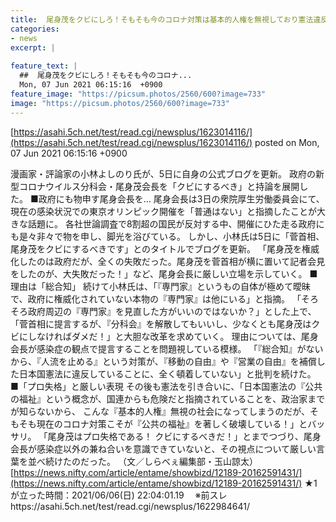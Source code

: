 ```yaml
---
title:  尾身茂をクビにしろ！そもそも今のコロナ対策は基本的人権を無視しており憲法違反！★2  
categories:
- news
excerpt: |
  
feature_text: |
  ##  尾身茂をクビにしろ！そもそも今のコロナ...
  Mon, 07 Jun 2021 06:15:16  +0900
feature_image: "https://picsum.photos/2560/600?image=733"
image: "https://picsum.photos/2560/600?image=733"
---
```


[https://asahi.5ch.net/test/read.cgi/newsplus/1623014116/](https://asahi.5ch.net/test/read.cgi/newsplus/1623014116/)
posted on Mon, 07 Jun 2021 06:15:16  +0900

<!--more-->

漫画家・評論家の小林よしのり氏が、5日に自身の公式ブログを更新。 政府の新型コロナウイルス分科会・尾身茂会長を「クビにするべき」と持論を展開した。 ■政府にも物申す尾身会長を… 尾身会長は3日の衆院厚生労働委員会にて、現在の感染状況での東京オリンピック開催を「普通はない」と指摘したことが大きな話題に。 各社世論調査で8割超の国民が反対する中、開催にひた走る政府にも是々非々で物を申し、脚光を浴びている。 しかし、小林氏は5日に「菅首相、尾身茂をクビにするべきです」とのタイトルでブログを更新。 「尾身茂を権威化したのは政府だが、全くの失敗だった。尾身茂を菅首相が横に置いて記者会見をしたのが、大失敗だった！」など、尾身会長に厳しい立場を示していく。 ■理由は「総合知」 続けて小林氏は、「『専門家』というもの自体が極めて曖昧で、政府に権威化されていない本物の『専門家』は他にいる」と指摘。 「そろそろ政府周辺の『専門家』を見直した方がいいのではないか？」とした上で、 「菅首相に提言するが、『分科会』を解散してもいいし、少なくとも尾身茂はクビにしなければダメだ！」と大胆な改革を求めていく。 理由については、尾身会長が感染症の観点で提言することを問題視している模様。 「『総合知』がないから、『人流を止める』という対策が、『移動の自由』や『営業の自由』を補償した日本国憲法に違反していることに、全く頓着していない」と批判を続けた。 ■「プロ失格」と厳しい表現 その後も憲法を引き合いに、「日本国憲法の『公共の福祉』という概念が、国連からも危険だと指摘されていることを、政治家までが知らないから、 こんな『基本的人権』無視の社会になってしまうのだが、そもそも現在のコロナ対策こそが『公共の福祉』を著しく破壊している！」とバッサリ。 「尾身茂はプロ失格である！ クビにするべきだ！」とまでつづり、尾身会長が感染症以外の兼ね合いを意識できていないと、その視点について厳しい言葉を並べ続けたのだった。 （文／しらべぇ編集部・玉山諒太） [https://news.nifty.com/article/entame/showbizd/12189-20162591431/](https://news.nifty.com/article/entame/showbizd/12189-20162591431/) ★1が立った時間：2021/06/06(日) 22:04:01.19　 ※前スレhttps://asahi.5ch.net/test/read.cgi/newsplus/1622984641/
